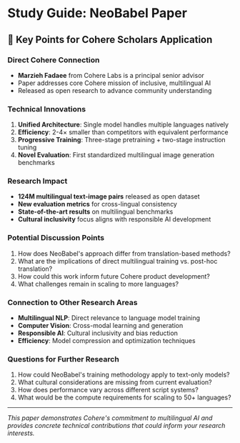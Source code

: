 # Study Guide: NeoBabel Paper

## 🎯 Key Points for Cohere Scholars Application

### Direct Cohere Connection
- **Marzieh Fadaee** from Cohere Labs is a principal senior advisor
- Paper addresses core Cohere mission of inclusive, multilingual AI
- Released as open research to advance community understanding

### Technical Innovations
1. **Unified Architecture**: Single model handles multiple languages natively
2. **Efficiency**: 2-4× smaller than competitors with equivalent performance
3. **Progressive Training**: Three-stage pretraining + two-stage instruction tuning
4. **Novel Evaluation**: First standardized multilingual image generation benchmarks

### Research Impact
- **124M multilingual text-image pairs** released as open dataset
- **New evaluation metrics** for cross-lingual consistency
- **State-of-the-art results** on multilingual benchmarks
- **Cultural inclusivity** focus aligns with responsible AI development

### Potential Discussion Points
1. How does NeoBabel's approach differ from translation-based methods?
2. What are the implications of direct multilingual training vs. post-hoc translation?
3. How could this work inform future Cohere product development?
4. What challenges remain in scaling to more languages?

### Connection to Other Research Areas
- **Multilingual NLP**: Direct relevance to language model training
- **Computer Vision**: Cross-modal learning and generation
- **Responsible AI**: Cultural inclusivity and bias reduction
- **Efficiency**: Model compression and optimization techniques

### Questions for Further Research
1. How could NeoBabel's training methodology apply to text-only models?
2. What cultural considerations are missing from current evaluation?
3. How does performance vary across different script systems?
4. What would be the compute requirements for scaling to 50+ languages?

---
*This paper demonstrates Cohere's commitment to multilingual AI and provides
concrete technical contributions that could inform your research interests.*
